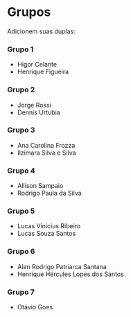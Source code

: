 # Grupos

Adicionem suas duplas:

### Grupo 1
* Higor Celante
* Henrique Figueira

### Grupo 2
* Jorge Rossi
* Dennis Urtubia

### Grupo 3
* Ana Carolina Frozza
* Ilzimara Silva e Silva

### Grupo 4
* Allison Sampaio
* Rodrigo Paula da Silva

### Grupo 5
* Lucas Vinicius Ribeiro
* Lucas Souza Santos

### Grupo 6
* Alan Rodrigo Patriarca Santana
* Henrique Hércules Lopes dos Santos

### Grupo 7
* Otávio Goes
